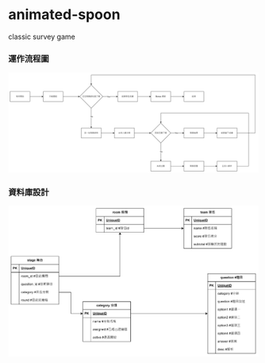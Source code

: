 # animated-spoon
classic survey game

### 運作流程圖
![運作流程圖](design/workflow.jpg)

### 資料庫設計
![資料庫設計](design/database.jpg)
